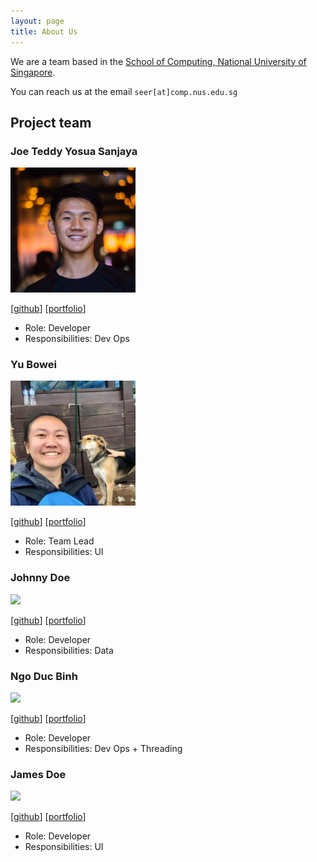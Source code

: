 ```yaml
---
layout: page
title: About Us
---
```


We are a team based in the [School of Computing, National University of Singapore](http://www.comp.nus.edu.sg).

You can reach us at the email `seer[at]comp.nus.edu.sg`

## Project team

### Joe Teddy Yosua Sanjaya

<img src="images/joeteddy.png" width="200px">

[[github](https://github.com/cupofjoee)]
[[portfolio](team/joeteddy.md)]

* Role: Developer
* Responsibilities: Dev Ops

### Yu Bowei

<img src="images/yubowei.png" width="200px">

[[github](http://github.com/bowei-yu)]
[[portfolio](team/yubowei.md)]

* Role: Team Lead
* Responsibilities: UI

### Johnny Doe

<img src="images/johnydoe.png" width="200px">

[[github](http://github.com/ducbinh2611)] [[portfolio]()]

* Role: Developer
* Responsibilities: Data

### Ngo Duc Binh

<img src="images/ducbinh.png" width="200px">

[[github](http://github.com/ducbinh2611)]
[[portfolio](team/ducbinh.md)]

* Role: Developer
* Responsibilities: Dev Ops + Threading

### James Doe

<img src="images/johndoe.png" width="200px">

[[github](http://github.com/johndoe)]
[[portfolio](team/johndoe.md)]

* Role: Developer
* Responsibilities: UI
